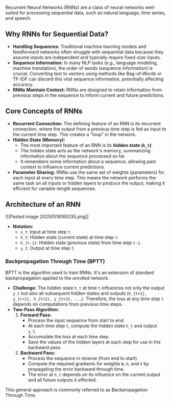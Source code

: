 Recurrent Neural Networks (RNNs) are a class of neural networks well-suited for processing sequential data, such as natural language, time series, and speech.

## Why RNNs for Sequential Data?
*   **Handling Sequences:** Traditional machine learning models and feedforward networks often struggle with sequential data because they assume inputs are independent and typically require fixed-size inputs.
*   **Sequence Information:** In many NLP tasks (e.g., language modeling, machine translation), the order of words (sequence information) is crucial. Converting text to vectors using methods like Bag-of-Words or TF-IDF can discard this vital sequence information, potentially affecting accuracy.
*   **RNNs Maintain Context:** RNNs are designed to retain information from previous steps in the sequence to inform current and future predictions.

## Core Concepts of RNNs
*   **Recurrent Connection:** The defining feature of an RNN is its recurrent connection, where the output from a previous time step is fed as input to the current time step. This creates a "loop" in the network.
*   **Hidden State (Memory):**
    *   The most important feature of an RNN is its **hidden state (`h_t`)**.
    *   The hidden state acts as the network's memory, summarizing information about the sequence processed so far.
    *   It remembers some information about a sequence, allowing past context to influence current predictions.
*   **Parameter Sharing:** RNNs use the same set of weights (parameters) for each input at every time step. This means the network performs the same task on all inputs or hidden layers to produce the output, making it efficient for variable-length sequences.

## Architecture of an RNN
![[Pasted image 20250518165335.png]]
*   **Notation:**
    *   `x_t`: Input at time step `t`.
    *   `h_t`: Hidden state (current state) at time step `t`.
    *   `h_{t-1}`: Hidden state (previous state) from time step `t-1`.
    *   `y_t`: Output at time step `t`.

### Backpropagation Through Time (BPTT)

BPTT is the algorithm used to train RNNs. It's an extension of standard backpropagation applied to the unrolled network.

*   **Challenge:** The hidden state `h_t` at time `t` influences not only the output `y_t` but also all subsequent hidden states and outputs (`h_{t+1}, y_{t+1}, h_{t+2}, y_{t+2}, ...`). Therefore, the loss at any time step `t` depends on computations from previous time steps.
*   **Two-Pass Algorithm:**
    1.  **Forward Pass:**
        *   Process the input sequence from start to end.
        *   At each time step `t`, compute the hidden state `h_t` and output `y_t`.
        *   Accumulate the loss at each time step.
        *   Save the values of the hidden layers at each step for use in the backward pass.
    2.  **Backward Pass:**
        *   Process the sequence in reverse (from end to start).
        *   Compute the required gradients for weights `W`, `U`, and `V` by propagating the error backward through time.
        *   The error at `h_t` depends on its influence on the current output and all future outputs it affected.

This general approach is commonly referred to as Backpropagation Through Time.